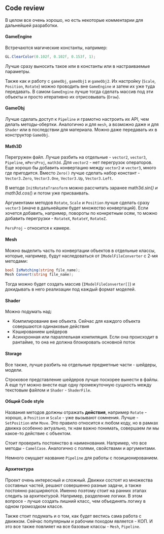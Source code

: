 ## Code review

В целом все очень хорошо, но есть некоторые комментарии для дальнейшей разработки.

#### GameEngine
Встречаются магические константы, например:
```csharp
GL.ClearColor(0.102f, 0.102f, 0.153f, 1);
```
Лучше сразу выносить такое или в константы или в настраиваемые параметры.

Также как и работу с `gameObj`, `gameObj1` и `gameObj2`.
Их настройку (`Scale`, `Position`, `Rotate`) можно проводить вне `GameEngine` и затем их уже туда передавать.
В самом `GameEngine` лучше тогда сделать массив под эти объекты и просто итеративно их отрисовывать (`Draw`).

#### GameObj
Лучше сделать доступ к `Pipeline` и грамотно настроить их API, чем делать методы-обертки.
Аналогично и для `mesh`, а возможно даже и для `Shader` или в последствии для материала.
Можно даже передавать их в конструктор `GameObj`.

#### Math3D
Перегружен файл. Лучше разбить на отдельные - `vector2`, `vector3`, `Pipeline`, `mPersProj`, `math3d`.
Для `vector2` - нет перегрузок операторов.
Еще хорошо бы добавить конвертацию между `vector2` и `vector3`, много где пригодится.
Вместо `Zero()` лучше сделать набор констант - `Vector3.Zero`, `Vector3.One`, `Vector3.Up`, `Vector3.Left`.

В методе `InitRotateTransform` можно рассчитать заранее math3d.sin(_) и math3d.cos(_) и потом уже присваивать.

Аргументами методов `Rotate`, `Scale` и `Position` лучше сделать сразу `vector3` (иначе в дальнейшем будет множество конвертаций).
Если хочется добавить, например, повороты по конкретным осям, то можно добавить перегрузки - `RotateX`, `RotateY`, `RotateZ`.

`PersProj` - относится к камере.

#### Mesh
Можно выделить часть по конвертации объектов в отдельные классы, которые, например, будут наследоваться от
`IModelFileConverter` с 2-мя методами:
```csharp
bool IsMatching(string file_name);
Mesh Convert(string file_name);
```
Тогда можно будет создать массив (`IModelFileConverter[]`) и докидывать в него реализации под каждый формат моделей.

#### Shader
Можно подумать над:
- Компилирование вне объекта. Сейчас для каждого объекта совершаются одинаковые действия
- Кэшированием шейдеров
- Асинхронная или параллельная компиляция. Если она происходит в рантайме, то она не должна блокировать основной поток

#### Storage
Все также, лучше разбить на отдельные предметные части - шейдеры, модели.

Строковое представление шейдеров лучше поскорее вынести в файлы.
А еще тут можно внести еще одну промежуточную сущность между текстовым файлом и `Shader` - `ShaderFile`.


#### Общий Code style
Названия методов должны отражать **действия**, например `Rotate` - хорошо, а `Position` и `Scale` - уже вызывают сомнения.
Лучше - `SetPosition` или `Move`. Это правило относится к любом коду, но в рамках движка особенно актуально, тк нам важно понимать, совершаем ли мы какое-то действие с объектом.

Стоит проверить постоянство в наименования. Например, что все методы - `CamelCase`.
Аналогично с полями, свойствами и аргументами.

Немного смущает название `Pipeline` для работы с позиционированием.

#### Архитектура
Проект очень интересный и сложный. 
Движки состоят из множества составных частей, решают совершенно разные задачи, а также постоянно расширяются.
Именно поэтому стоит на ранних этапах следить за архитектурой. 
Например, разделение логики. В этом вопросе - лучше создать лишний класс, чем объединять логику в одном громоздком классе.

Также стоит подумать и о том, как будет вестись сама работа с движком.
Сейчас популярным и рабочим походом является - КОП.
И это все также повлияет на все базовые классы - `Mesh`, `Pipeline`.